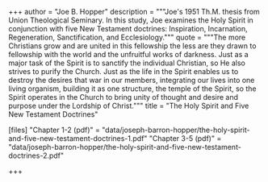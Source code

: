 +++
author = "Joe B. Hopper"
description = """Joe's 1951 Th.M. thesis from Union Theological Seminary. In this study, Joe examines the Holy Spirit in conjunction with five New Testament doctrines: Inspiration, Incarnation, Regeneration, Sanctification, and Ecclesiology."""
quote = """The more Christians grow and are united in this fellowship the less are they drawn to fellowship with the world and the unfruitful works of darkness. Just as a major task of the Spirit is to sanctify the individual Christian, so He also strives to purify the Church. Just as the life in the Spirit enables us to destroy the desires that war in our members, integrating our lives into one living organism, building it as one structure, the temple of the Spirit, so the Spirit operates in the Church to bring unity of thought and desire and purpose under the Lordship of Christ."""
title = "The Holy Spirit and Five New Testament Doctrines"

[files]
"Chapter 1-2 (pdf)" = "data/joseph-barron-hopper/the-holy-spirit-and-five-new-testament-doctrines-1.pdf"
"Chapter 3-5 (pdf)" = "data/joseph-barron-hopper/the-holy-spirit-and-five-new-testament-doctrines-2.pdf"

+++